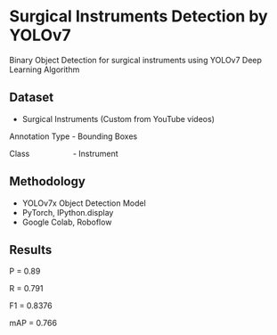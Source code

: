 # Surgical Instruments Detection by YOLOv7
Binary Object Detection for surgical instruments using YOLOv7 Deep Learning Algorithm

## Dataset
- Surgical Instruments (Custom from YouTube videos)

Annotation Type - Bounding Boxes

Class &nbsp; &nbsp; &nbsp; &nbsp; &nbsp; &nbsp; &nbsp; &nbsp; &ensp; - Instrument

## Methodology
- YOLOv7x Object Detection Model
- PyTorch, IPython.display
- Google Colab, Roboflow

## Results
P = 0.89

R = 0.791

F1 = 0.8376

mAP = 0.766
